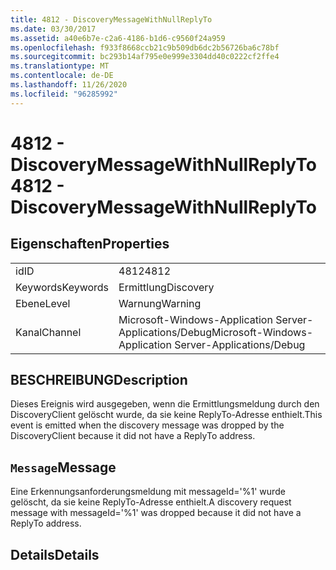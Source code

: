```yaml
---
title: 4812 - DiscoveryMessageWithNullReplyTo
ms.date: 03/30/2017
ms.assetid: a40e6b7e-c2a6-4186-b1d6-c9560f24a959
ms.openlocfilehash: f933f8668ccb21c9b509db6dc2b56726ba6c78bf
ms.sourcegitcommit: bc293b14af795e0e999e3304dd40c0222cf2ffe4
ms.translationtype: MT
ms.contentlocale: de-DE
ms.lasthandoff: 11/26/2020
ms.locfileid: "96285992"
---
```

# <a name="4812---discoverymessagewithnullreplyto"></a><span data-ttu-id="627e2-102">4812 - DiscoveryMessageWithNullReplyTo</span><span class="sxs-lookup"><span data-stu-id="627e2-102">4812 - DiscoveryMessageWithNullReplyTo</span></span>

## <a name="properties"></a><span data-ttu-id="627e2-103">Eigenschaften</span><span class="sxs-lookup"><span data-stu-id="627e2-103">Properties</span></span>  
  
|||  
|-|-|  
|<span data-ttu-id="627e2-104">id</span><span class="sxs-lookup"><span data-stu-id="627e2-104">ID</span></span>|<span data-ttu-id="627e2-105">4812</span><span class="sxs-lookup"><span data-stu-id="627e2-105">4812</span></span>|  
|<span data-ttu-id="627e2-106">Keywords</span><span class="sxs-lookup"><span data-stu-id="627e2-106">Keywords</span></span>|<span data-ttu-id="627e2-107">Ermittlung</span><span class="sxs-lookup"><span data-stu-id="627e2-107">Discovery</span></span>|  
|<span data-ttu-id="627e2-108">Ebene</span><span class="sxs-lookup"><span data-stu-id="627e2-108">Level</span></span>|<span data-ttu-id="627e2-109">Warnung</span><span class="sxs-lookup"><span data-stu-id="627e2-109">Warning</span></span>|  
|<span data-ttu-id="627e2-110">Kanal</span><span class="sxs-lookup"><span data-stu-id="627e2-110">Channel</span></span>|<span data-ttu-id="627e2-111">Microsoft-Windows-Application Server-Applications/Debug</span><span class="sxs-lookup"><span data-stu-id="627e2-111">Microsoft-Windows-Application Server-Applications/Debug</span></span>|  
  
## <a name="description"></a><span data-ttu-id="627e2-112">BESCHREIBUNG</span><span class="sxs-lookup"><span data-stu-id="627e2-112">Description</span></span>  

 <span data-ttu-id="627e2-113">Dieses Ereignis wird ausgegeben, wenn die Ermittlungsmeldung durch den DiscoveryClient gelöscht wurde, da sie keine ReplyTo-Adresse enthielt.</span><span class="sxs-lookup"><span data-stu-id="627e2-113">This event is emitted when the discovery message was dropped by the DiscoveryClient because it did not have a ReplyTo address.</span></span>  
  
## <a name="message"></a><span data-ttu-id="627e2-114">`Message`</span><span class="sxs-lookup"><span data-stu-id="627e2-114">Message</span></span>  

 <span data-ttu-id="627e2-115">Eine Erkennungsanforderungsmeldung mit messageId='%1' wurde gelöscht, da sie keine ReplyTo-Adresse enthielt.</span><span class="sxs-lookup"><span data-stu-id="627e2-115">A discovery request message with messageId='%1' was dropped because it did not have a ReplyTo address.</span></span>  
  
## <a name="details"></a><span data-ttu-id="627e2-116">Details</span><span class="sxs-lookup"><span data-stu-id="627e2-116">Details</span></span>
